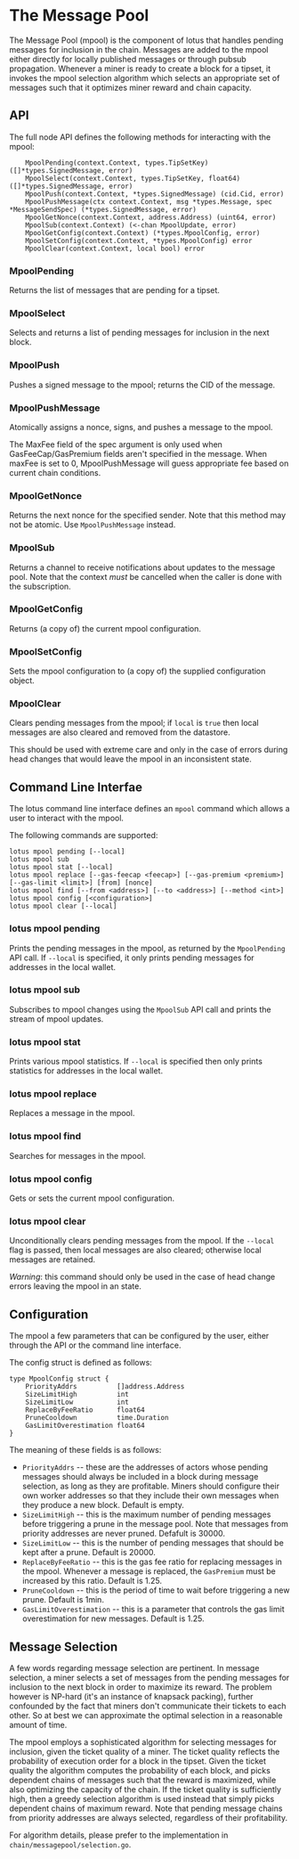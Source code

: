# The Message Pool

The Message Pool (mpool) is the component of lotus that handles pending messages for inclusion in the chain. Messages are added to the mpool either directly for locally published messages or through pubsub propagation.  Whenever a miner is ready to create a block for a tipset, it invokes the mpool selection algorithm which selects an appropriate set of messages such that it optimizes miner reward and chain capacity.

## API

The full node API defines the following methods for interacting with the mpool:
```
    MpoolPending(context.Context, types.TipSetKey) ([]*types.SignedMessage, error)
    MpoolSelect(context.Context, types.TipSetKey, float64) ([]*types.SignedMessage, error)
    MpoolPush(context.Context, *types.SignedMessage) (cid.Cid, error)
    MpoolPushMessage(ctx context.Context, msg *types.Message, spec *MessageSendSpec) (*types.SignedMessage, error)
    MpoolGetNonce(context.Context, address.Address) (uint64, error)
    MpoolSub(context.Context) (<-chan MpoolUpdate, error)
    MpoolGetConfig(context.Context) (*types.MpoolConfig, error)
    MpoolSetConfig(context.Context, *types.MpoolConfig) error
    MpoolClear(context.Context, local bool) error
```

### MpoolPending

Returns the list of messages that are pending for a tipset.

### MpoolSelect

Selects and returns a list of pending messages for inclusion in the next block.

### MpoolPush

Pushes a signed message to the mpool; returns the CID of the message.

### MpoolPushMessage

Atomically assigns a nonce, signs, and pushes a message to the mpool.

The MaxFee field of the spec argument is only used when
GasFeeCap/GasPremium fields aren't specified in the message. When
maxFee is set to 0, MpoolPushMessage will guess appropriate fee based
on current chain conditions.

### MpoolGetNonce

Returns the next nonce for the specified sender. Note that this method may not be atomic.
Use `MpoolPushMessage` instead.

### MpoolSub

Returns a channel to receive notifications about updates to the message pool.
Note that the context *must* be cancelled when the caller is done with the subscription.

### MpoolGetConfig

Returns (a copy of) the current mpool configuration.

### MpoolSetConfig

Sets the mpool configuration to (a copy of) the supplied configuration object.

### MpoolClear

Clears pending messages from the mpool; if `local` is `true` then local messages are also cleared and removed from the datastore.

This should be used with extreme care and only in the case of errors during head changes that
would leave the mpool in an inconsistent state.


## Command Line Interfae

The lotus command line interface defines an `mpool` command which
allows a user to interact with the mpool.

The following commands are supported:
```
lotus mpool pending [--local]
lotus mpool sub
lotus mpool stat [--local]
lotus mpool replace [--gas-feecap <feecap>] [--gas-premium <premium>] [--gas-limit <limit>] [from] [nonce]
lotus mpool find [--from <address>] [--to <address>] [--method <int>]
lotus mpool config [<configuration>]
lotus mpool clear [--local]
```

### lotus mpool pending
Prints the pending messages in the mpool, as returned by the `MpoolPending` API call.
If `--local` is specified, it only prints pending messages for addresses in the local wallet.

### lotus mpool sub
Subscribes to mpool changes using the `MpoolSub` API call and prints the stream of mpool
updates.

### lotus mpool stat
Prints various mpool statistics.
If `--local` is specified then only prints statistics for addresses in the local wallet.

### lotus mpool replace
Replaces a message in the mpool.

### lotus mpool find
Searches for messages in the mpool.

### lotus mpool config
Gets or sets the current mpool configuration.

### lotus mpool clear
Unconditionally clears pending messages from the mpool.
If the `--local` flag is passed, then local messages are also cleared; otherwise local messages are retained.

*Warning*: this command should only be used in the case of head change errors leaving the mpool in an  state.

## Configuration

The mpool a few parameters that can be configured by the user, either through the API
or the command line interface.

The config struct is defined as follows:
```
type MpoolConfig struct {
	PriorityAddrs          []address.Address
	SizeLimitHigh          int
	SizeLimitLow           int
	ReplaceByFeeRatio      float64
	PruneCooldown          time.Duration
	GasLimitOverestimation float64
}

```

The meaning of these fields is as follows:
- `PriorityAddrs` -- these are the addresses of actors whose pending messages should always
  be included in a block during message selection, as long as they are profitable.
  Miners should configure their own worker addresses so that they include their own messages
  when they produce a new block.
  Default is empty.
- `SizeLimitHigh` -- this is the maximum number of pending messages before triggering a
  prune in the message pool. Note that messages from priority addresses are never pruned.
  Defafult is 30000.
- `SizeLimitLow` -- this is the number of pending messages that should be kept after a prune.
  Default is 20000.
- `ReplaceByFeeRatio` -- this is the gas fee ratio for replacing messages in the mpool.
  Whenever a message is replaced, the `GasPremium` must be increased by this ratio.
  Default is 1.25.
- `PruneCooldown` -- this is the period of time to wait before triggering a new prune.
  Default is 1min.
- `GasLimitOverestimation` -- this is a parameter that controls the gas limit overestimation for new messages.
  Default is 1.25.


## Message Selection

A few words regarding message selection are pertinent. In message
selection, a miner selects a set of messages from the pending messages
for inclusion to the next block in order to maximize its reward. The
problem however is NP-hard (it's an instance of knapsack packing),
further confounded by the fact that miners don't communicate their
tickets to each other. So at best we can approximate the optimal
selection in a reasonable amount of time.

The mpool employs a sophisticated algorithm for selecting messages for
inclusion, given the ticket quality of a miner. The ticket quality
reflects the probability of execution order for a block in the
tipset. Given the ticket quality the algorithm computes the
probability of each block, and picks dependent chains of messages such
that the reward is maximized, while also optimizing the capacity of
the chain.  If the ticket quality is sufficiently high, then a greedy
selection algorithm is used instead that simply picks dependent chains of
maximum reward.  Note that pending message chains from priority addresses
are always selected, regardless of their profitability.

For algorithm details, please prefer to the implementation in
`chain/messagepool/selection.go`.

